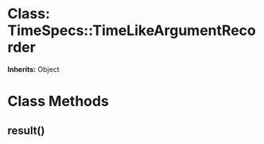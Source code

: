 # Class: TimeSpecs::TimeLikeArgumentRecorder
**Inherits:** Object
    



# Class Methods
## result() [](#method-c-result)

